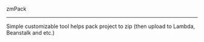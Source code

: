 zmPack

---

Simple customizable tool helps pack project to zip (then upload to Lambda, Beanstalk and etc.)
